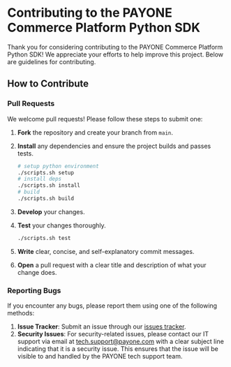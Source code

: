 # Contributing to the PAYONE Commerce Platform Python SDK

Thank you for considering contributing to the PAYONE Commerce Platform Python SDK! We appreciate your efforts to help improve this project. Below are guidelines for contributing.

## How to Contribute

### Pull Requests

We welcome pull requests! Please follow these steps to submit one:

1. **Fork** the repository and create your branch from `main`.
2. **Install** any dependencies and ensure the project builds and passes tests.

   ```sh
   # setup python environment
   ./scripts.sh setup
   # install deps
   ./scripts.sh install
   # build
   ./scripts.sh build
   ```

3. **Develop** your changes.
4. **Test** your changes thoroughly.
   ```sh
   ./scripts.sh test
   ```
5. **Write** clear, concise, and self-explanatory commit messages.
6. **Open** a pull request with a clear title and description of what your change does.

### Reporting Bugs

If you encounter any bugs, please report them using one of the following methods:

1. **Issue Tracker**: Submit an issue through our [issues tracker](https://github.com/PAYONE-GmbH/PCP-ServerSDK-python/issues/new).
2. **Security Issues**: For security-related issues, please contact our IT support via email at tech.support@payone.com with a clear subject line indicating that it is a security issue. This ensures that the issue will be visible to and handled by the PAYONE tech support team.
